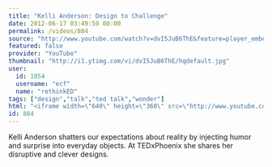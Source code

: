 ```yaml
---
title: "Kelli Anderson: Design to Challenge"
date: 2012-06-17 03:49:59 00:00
permalink: /videos/884
source: "http://www.youtube.com/watch?v=dvI5JuB6ThE&feature=player_embedded"
featured: false
provider: "YouTube"
thumbnail: "http://i1.ytimg.com/vi/dvI5JuB6ThE/hqdefault.jpg"
user:
  id: 1054
  username: "ecf"
  name: "rethinkED"
tags: ["design","talk","ted talk","wonder"]
html: "<iframe width=\"640\" height=\"360\" src=\"http://www.youtube.com/embed/dvI5JuB6ThE?wmode=transparent&fs=1&feature=oembed\" frameborder=\"0\" allowfullscreen></iframe>"
id: 884
---
```


Kelli Anderson shatters our expectations about reality by injecting humor and surprise into everyday objects. At TEDxPhoenix she shares her disruptive and clever designs.